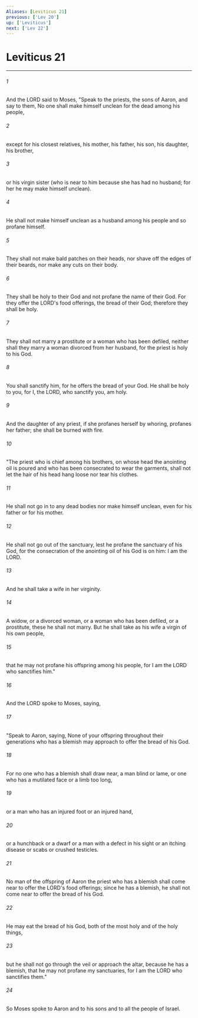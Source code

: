 ```yaml
---
Aliases: [Leviticus 21]
previous: ['Lev 20']
up: ['Leviticus']
next: ['Lev 22']
---
```

# Leviticus 21

***

 

###### 1 
And the LORD said to Moses, "Speak to the priests, the sons of Aaron, and say to them, No one shall make himself unclean for the dead among his people, 
 

###### 2 
except for his closest relatives, his mother, his father, his son, his daughter, his brother, 
 

###### 3 
or his virgin sister (who is near to him because she has had no husband; for her he may make himself unclean). 
 

###### 4 
He shall not make himself unclean as a husband among his people and so profane himself. 
 

###### 5 
They shall not make bald patches on their heads, nor shave off the edges of their beards, nor make any cuts on their body. 
 

###### 6 
They shall be holy to their God and not profane the name of their God. For they offer the LORD's food offerings, the bread of their God; therefore they shall be holy. 
 

###### 7 
They shall not marry a prostitute or a woman who has been defiled, neither shall they marry a woman divorced from her husband, for the priest is holy to his God. 
 

###### 8 
You shall sanctify him, for he offers the bread of your God. He shall be holy to you, for I, the LORD, who sanctify you, am holy. 
 

###### 9 
And the daughter of any priest, if she profanes herself by whoring, profanes her father; she shall be burned with fire.
 
 

###### 10 
"The priest who is chief among his brothers, on whose head the anointing oil is poured and who has been consecrated to wear the garments, shall not let the hair of his head hang loose nor tear his clothes. 
 

###### 11 
He shall not go in to any dead bodies nor make himself unclean, even for his father or for his mother. 
 

###### 12 
He shall not go out of the sanctuary, lest he profane the sanctuary of his God, for the consecration of the anointing oil of his God is on him: I am the LORD. 
 

###### 13 
And he shall take a wife in her virginity. 
 

###### 14 
A widow, or a divorced woman, or a woman who has been defiled, or a prostitute, these he shall not marry. But he shall take as his wife a virgin of his own people, 
 

###### 15 
that he may not profane his offspring among his people, for I am the LORD who sanctifies him."
 
 

###### 16 
And the LORD spoke to Moses, saying, 
 

###### 17 
"Speak to Aaron, saying, None of your offspring throughout their generations who has a blemish may approach to offer the bread of his God. 
 

###### 18 
For no one who has a blemish shall draw near, a man blind or lame, or one who has a mutilated face or a limb too long, 
 

###### 19 
or a man who has an injured foot or an injured hand, 
 

###### 20 
or a hunchback or a dwarf or a man with a defect in his sight or an itching disease or scabs or crushed testicles. 
 

###### 21 
No man of the offspring of Aaron the priest who has a blemish shall come near to offer the LORD's food offerings; since he has a blemish, he shall not come near to offer the bread of his God. 
 

###### 22 
He may eat the bread of his God, both of the most holy and of the holy things, 
 

###### 23 
but he shall not go through the veil or approach the altar, because he has a blemish, that he may not profane my sanctuaries, for I am the LORD who sanctifies them." 
 

###### 24 
So Moses spoke to Aaron and to his sons and to all the people of Israel.
 

